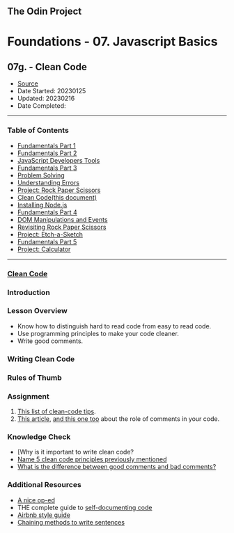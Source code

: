 ## The Odin Project

# Foundations - 07. Javascript Basics
## 07g. - Clean Code

  - [Source](https://www.theodinproject.com/paths/foundations/courses/foundations)
  - Date Started: 20230125
  - Updated: 20230216
  - Date Completed:
---

### Table of Contents

  - [Fundamentals Part 1](07a_fundamentals_pt1.md)
  - [Fundamentals Part 2](07b_fundamentals_pt2.md)
  - [JavaScript Developers Tools](07c_javascript_developers_tools.md)
  - [Fundamentals Part 3](07d_fundamentals_pt3.md)
  - [Problem Solving](07e_problem_solving.md)
  - [Understanding Errors](07f_understanding_errors.md)
  - [Project: Rock Paper Scissors](07g_Project_Rock_Paper_Scissors.md)
  - [Clean Code(this document)](07h_clean_code.md)
  - [Installing Node.js](07i_installing_nodejs.md)
  - [Fundamentals Part 4](07j_fundamentals_pt4.md)
  - [DOM Manipulations and Events](07k_dom_manipulation_and_events.md)
  - [Revisiting Rock Paper Scissors](07l_revisiting_rock_paper_scissors.md)
  - [Project: Etch-a-Sketch](07m_Project_Etch-a-Sketch.md)
  - [Fundamentals Part 5](07n_fundamentals_pt5.md)
  - [Project: Calculator](07o_Project_Calculator.md)

---
### [Clean Code](https://www.theodinproject.com/lessons/foundations-clean-code)

### Introduction
### Lesson Overview

  - Know how to distinguish hard to read code from easy to read code.
  - Use programming principles to make your code cleaner.
  - Write good comments.

### Writing Clean Code

### Rules of Thumb


### Assignment

1. [This list of clean-code tips](https://onextrapixel.com/10-principles-for-keeping-your-programming-code-clean/).
2. [This article](https://blog.codinghorror.com/coding-without-comments/), [and this one too](https://blog.codinghorror.com/code-tells-you-how-comments-tell-you-why/) about the role of comments in your code.

### Knowledge Check

  - [Why is it important to write clean code?
  - [Name 5 clean code principles previously mentioned](https://onextrapixel.com/10-principles-for-keeping-your-programming-code-clean/)
  - [What is the difference between good comments and bad comments?](https://onextrapixel.com/10-principles-for-keeping-your-programming-code-clean/)
  
### Additional Resources

  - [A nice op-ed](https://www.martinfowler.com/bliki/CodeAsDocumentation.html)
  - THE complete guide to [self-documenting code](http://wiki.c2.com/?SelfDocumentingCode)
  - [Airbnb style guide](https://github.com/airbnb/javascript)
  - [Chaining methods to write sentences](https://web.archive.org/web/20190211152543/https://javascriptissexy.com/beautiful-javascript-easily-create-chainable-cascading-methods-for-expressiveness/)

